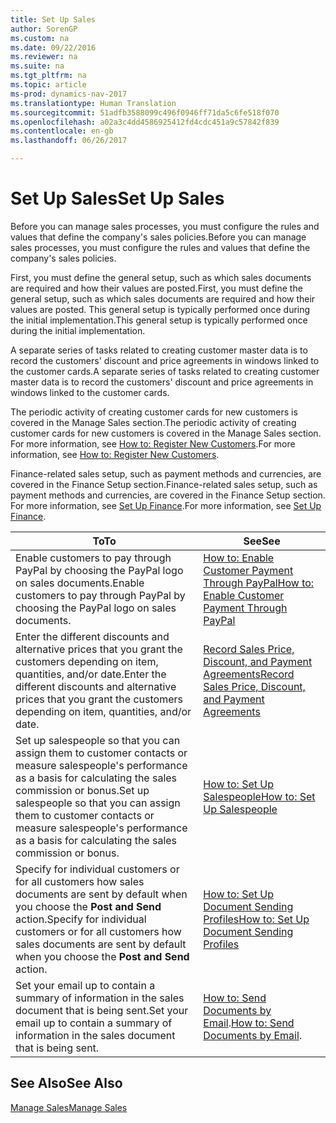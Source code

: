 ```yaml
---
title: Set Up Sales
author: SorenGP
ms.custom: na
ms.date: 09/22/2016
ms.reviewer: na
ms.suite: na
ms.tgt_pltfrm: na
ms.topic: article
ms-prod: dynamics-nav-2017
ms.translationtype: Human Translation
ms.sourcegitcommit: 51adfb3588099c496f0946ff71da5c6fe518f070
ms.openlocfilehash: a02a3c4dd4586925412fd4cdc451a9c57842f839
ms.contentlocale: en-gb
ms.lasthandoff: 06/26/2017

---
```


# <a name="set-up-sales"></a><span data-ttu-id="31323-102">Set Up Sales</span><span class="sxs-lookup"><span data-stu-id="31323-102">Set Up Sales</span></span>

<span data-ttu-id="31323-103">Before you can manage sales processes, you must configure the rules and values that define the company's sales policies.</span><span class="sxs-lookup"><span data-stu-id="31323-103">Before you can manage sales processes, you must configure the rules and values that define the company's sales policies.</span></span>

<span data-ttu-id="31323-104">First, you must define the general setup, such as which sales documents are required and how their values are posted.</span><span class="sxs-lookup"><span data-stu-id="31323-104">First, you must define the general setup, such as which sales documents are required and how their values are posted.</span></span> <span data-ttu-id="31323-105">This general setup is typically performed once during the initial implementation.</span><span class="sxs-lookup"><span data-stu-id="31323-105">This general setup is typically performed once during the initial implementation.</span></span>

<span data-ttu-id="31323-106">A separate series of tasks related to creating customer master data is to record the customers' discount and price agreements in windows linked to the customer cards.</span><span class="sxs-lookup"><span data-stu-id="31323-106">A separate series of tasks related to creating customer master data is to record the customers' discount and price agreements in windows linked to the customer cards.</span></span>

<span data-ttu-id="31323-107">The periodic activity of creating customer cards for new customers is covered in the Manage Sales section.</span><span class="sxs-lookup"><span data-stu-id="31323-107">The periodic activity of creating customer cards for new customers is covered in the Manage Sales section.</span></span> <span data-ttu-id="31323-108">For more information, see [How to: Register New Customers](sales-how-register-new-customers.md).</span><span class="sxs-lookup"><span data-stu-id="31323-108">For more information, see [How to: Register New Customers](sales-how-register-new-customers.md).</span></span>

<span data-ttu-id="31323-109">Finance-related sales setup, such as payment methods and currencies, are covered in the Finance Setup section.</span><span class="sxs-lookup"><span data-stu-id="31323-109">Finance-related sales setup, such as payment methods and currencies, are covered in the Finance Setup section.</span></span> <span data-ttu-id="31323-110">For more information, see [Set Up Finance](finance-setup-setup-finance-setup.md).</span><span class="sxs-lookup"><span data-stu-id="31323-110">For more information, see [Set Up Finance](finance-setup-setup-finance-setup.md).</span></span>

|<span data-ttu-id="31323-111">To</span><span class="sxs-lookup"><span data-stu-id="31323-111">To</span></span> |<span data-ttu-id="31323-112">See</span><span class="sxs-lookup"><span data-stu-id="31323-112">See</span></span> |
|---|----|
|<span data-ttu-id="31323-113">Enable customers to pay through PayPal by choosing the PayPal logo on sales documents.</span><span class="sxs-lookup"><span data-stu-id="31323-113">Enable customers to pay through PayPal by choosing the PayPal logo on sales documents.</span></span>|[<span data-ttu-id="31323-114">How to: Enable Customer Payment Through PayPal</span><span class="sxs-lookup"><span data-stu-id="31323-114">How to: Enable Customer Payment Through PayPal</span></span>](sales-how-enable-customer-payments-paypal.md)|
|<span data-ttu-id="31323-115">Enter the different discounts and alternative prices that you grant the customers depending on item, quantities, and/or date.</span><span class="sxs-lookup"><span data-stu-id="31323-115">Enter the different discounts and alternative prices that you grant the customers depending on item, quantities, and/or date.</span></span>|[<span data-ttu-id="31323-116">Record Sales Price, Discount, and Payment Agreements</span><span class="sxs-lookup"><span data-stu-id="31323-116">Record Sales Price, Discount, and Payment Agreements</span></span>](sales-how-record-sales-price-discount-payment-agreements.md)|
|<span data-ttu-id="31323-117">Set up salespeople so that you can assign them to customer contacts or measure salespeople's performance as a basis for calculating the sales commission or bonus.</span><span class="sxs-lookup"><span data-stu-id="31323-117">Set up salespeople so that you can assign them to customer contacts or measure salespeople's performance as a basis for calculating the sales commission or bonus.</span></span>|[<span data-ttu-id="31323-118">How to: Set Up Salespeople</span><span class="sxs-lookup"><span data-stu-id="31323-118">How to: Set Up Salespeople</span></span>](sales-how-setup-salespeople.md)|
|<span data-ttu-id="31323-119">Specify for individual customers or for all customers how sales documents are sent by default when you choose the **Post and Send** action.</span><span class="sxs-lookup"><span data-stu-id="31323-119">Specify for individual customers or for all customers how sales documents are sent by default when you choose the **Post and Send** action.</span></span>|[<span data-ttu-id="31323-120">How to: Set Up Document Sending Profiles</span><span class="sxs-lookup"><span data-stu-id="31323-120">How to: Set Up Document Sending Profiles</span></span>](sales-how-setup-document-send-profiles.md)|
|<span data-ttu-id="31323-121">Set your email up to contain a summary of information in the sales document that is being sent.</span><span class="sxs-lookup"><span data-stu-id="31323-121">Set your email up to contain a summary of information in the sales document that is being sent.</span></span>|<span data-ttu-id="31323-122">[How to: Send Documents by Email](ui-how-send-documents-email.md).</span><span class="sxs-lookup"><span data-stu-id="31323-122">[How to: Send Documents by Email](ui-how-send-documents-email.md).</span></span>|

## <a name="see-also"></a><span data-ttu-id="31323-123">See Also</span><span class="sxs-lookup"><span data-stu-id="31323-123">See Also</span></span>  
[<span data-ttu-id="31323-124">Manage Sales</span><span class="sxs-lookup"><span data-stu-id="31323-124">Manage Sales</span></span>](sales-manage-sales.md)

